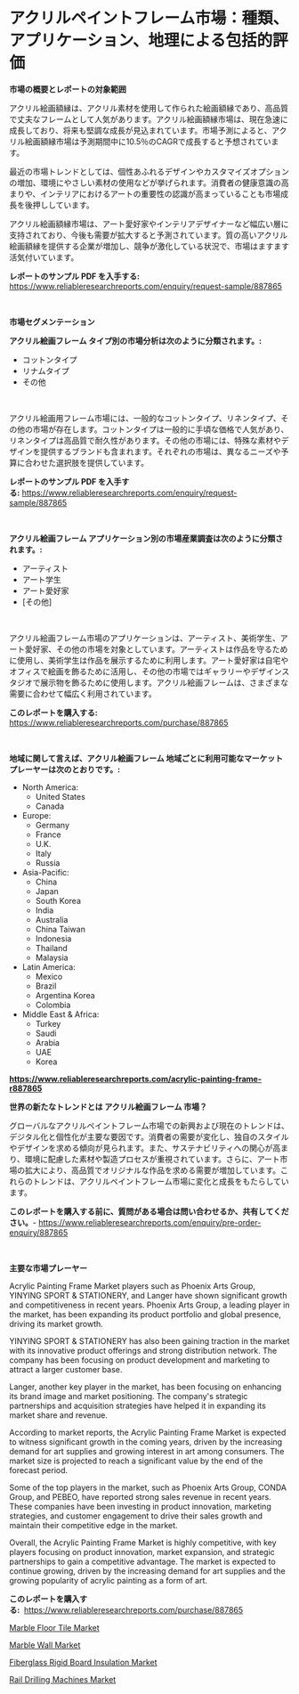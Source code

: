 <p><h1>アクリルペイントフレーム市場：種類、アプリケーション、地理による包括的評価</h1></p><p><strong>市場の概要とレポートの対象範囲</strong></p>
<p><p>アクリル絵画額縁は、アクリル素材を使用して作られた絵画額縁であり、高品質で丈夫なフレームとして人気があります。アクリル絵画額縁市場は、現在急速に成長しており、将来も堅調な成長が見込まれています。市場予測によると、アクリル絵画額縁市場は予測期間中に10.5％のCAGRで成長すると予想されています。</p><p>最近の市場トレンドとしては、個性あふれるデザインやカスタマイズオプションの増加、環境にやさしい素材の使用などが挙げられます。消費者の健康意識の高まりや、インテリアにおけるアートの重要性の認識が高まっていることも市場成長を後押ししています。</p><p>アクリル絵画額縁市場は、アート愛好家やインテリアデザイナーなど幅広い層に支持されており、今後も需要が拡大すると予測されています。質の高いアクリル絵画額縁を提供する企業が増加し、競争が激化している状況で、市場はますます活気付いています。</p></p>
<p><strong>レポートのサンプル PDF を入手する:</strong> <a href="https://www.reliableresearchreports.com/enquiry/request-sample/887865">https://www.reliableresearchreports.com/enquiry/request-sample/887865</a></p>
<p>&nbsp;</p>
<p><strong>市場セグメンテーション</strong></p>
<p><strong>アクリル絵画フレーム タイプ別の市場分析は次のように分類されます。:</strong></p>
<p><ul><li>コットンタイプ</li><li>リナムタイプ</li><li>その他</li></ul></p>
<p>&nbsp;</p>
<p><p>アクリル絵画用フレーム市場には、一般的なコットンタイプ、リネンタイプ、その他の市場が存在します。コットンタイプは一般的に手頃な価格で人気があり、リネンタイプは高品質で耐久性があります。その他の市場には、特殊な素材やデザインを提供するブランドも含まれます。それぞれの市場は、異なるニーズや予算に合わせた選択肢を提供しています。</p></p>
<p><strong>レポートのサンプル PDF を入手する:</strong>&nbsp;<a href="https://www.reliableresearchreports.com/enquiry/request-sample/887865">https://www.reliableresearchreports.com/enquiry/request-sample/887865</a></p>
<p>&nbsp;</p>
<p><strong> アクリル絵画フレーム アプリケーション別の市場産業調査は次のように分類されます。:</strong></p>
<p><ul><li>アーティスト</li><li>アート学生</li><li>アート愛好家</li><li>[その他]</li></ul></p>
<p>&nbsp;</p>
<p><p>アクリル絵画フレーム市場のアプリケーションは、アーティスト、美術学生、アート愛好家、その他の市場を対象としています。アーティストは作品を守るために使用し、美術学生は作品を展示するために利用します。アート愛好家は自宅やオフィスで絵画を飾るために活用し、その他の市場ではギャラリーやデザインスタジオで展示物を飾るために使用します。アクリル絵画フレームは、さまざまな需要に合わせて幅広く利用されています。</p></p>
<p><strong>このレポートを購入する:</strong>&nbsp; <a href="https://www.reliableresearchreports.com/purchase/887865">https://www.reliableresearchreports.com/purchase/887865</a></p>
<p>&nbsp;</p>
<p><strong>地域に関して言えば、アクリル絵画フレーム 地域ごとに利用可能なマーケットプレーヤーは次のとおりです。:</strong></p>
<p><ul>
    <li>
        North America:
        <ul>
            <li>United States</li>
            <li>Canada</li>
        </ul>
    </li>
    <li>
        Europe:
        <ul>
            <li>Germany</li>
            <li>France</li>
            <li>U.K.</li>
            <li>Italy</li>
            <li>Russia</li>
        </ul>
    </li>
    <li>
        Asia-Pacific:
        <ul>
            <li>China</li>
            <li>Japan</li>
            <li>South Korea</li>
            <li>India</li>
            <li>Australia</li>
            <li>China Taiwan</li>
            <li>Indonesia</li>
            <li>Thailand</li>
            <li>Malaysia</li>
        </ul>
    </li>
    <li>
        Latin America:
        <ul>
            <li>Mexico</li>
            <li>Brazil</li>
            <li>Argentina Korea</li>
            <li>Colombia</li>
        </ul>
    </li>
    <li>
        Middle East & Africa:
        <ul>
            <li>Turkey</li>
            <li>Saudi</li>
            <li>Arabia</li>
            <li>UAE</li>
            <li>Korea</li>
        </ul>
    </li>
    </ul></p>
<p><strong><a href="https://www.reliableresearchreports.com/acrylic-painting-frame-r887865">https://www.reliableresearchreports.com/acrylic-painting-frame-r887865</a></strong>&nbsp;</p>
<p><strong>世界の新たなトレンドとは アクリル絵画フレーム 市場？</strong></p>
<p><p>グローバルなアクリルペイントフレーム市場での新興および現在のトレンドは、デジタル化と個性化が主要な要因です。消費者の需要が変化し、独自のスタイルやデザインを求める傾向が見られます。また、サステナビリティへの関心が高まり、環境に配慮した素材や製造プロセスが重視されています。さらに、アート市場の拡大により、高品質でオリジナルな作品を求める需要が増加しています。これらのトレンドは、アクリルペイントフレーム市場に変化と成長をもたらしています。</p></p>
<p><strong>このレポートを購入する前に、質問がある場合は問い合わせるか、共有してください。</strong>- <a href="https://www.reliableresearchreports.com/enquiry/pre-order-enquiry/887865">https://www.reliableresearchreports.com/enquiry/pre-order-enquiry/887865</a></p>
<p>&nbsp;</p>
<p><strong>主要な市場プレーヤー</strong></p>
<p><p>Acrylic Painting Frame Market players such as Phoenix Arts Group, YINYING SPORT & STATIONERY, and Langer have shown significant growth and competitiveness in recent years. Phoenix Arts Group, a leading player in the market, has been expanding its product portfolio and global presence, driving its market growth.</p><p>YINYING SPORT & STATIONERY has also been gaining traction in the market with its innovative product offerings and strong distribution network. The company has been focusing on product development and marketing to attract a larger customer base.</p><p>Langer, another key player in the market, has been focusing on enhancing its brand image and market positioning. The company's strategic partnerships and acquisition strategies have helped it in expanding its market share and revenue.</p><p>According to market reports, the Acrylic Painting Frame Market is expected to witness significant growth in the coming years, driven by the increasing demand for art supplies and growing interest in art among consumers. The market size is projected to reach a significant value by the end of the forecast period.</p><p>Some of the top players in the market, such as Phoenix Arts Group, CONDA Group, and PEBEO, have reported strong sales revenue in recent years. These companies have been investing in product innovation, marketing strategies, and customer engagement to drive their sales growth and maintain their competitive edge in the market.</p><p>Overall, the Acrylic Painting Frame Market is highly competitive, with key players focusing on product innovation, market expansion, and strategic partnerships to gain a competitive advantage. The market is expected to continue growing, driven by the increasing demand for art supplies and the growing popularity of acrylic painting as a form of art.</p></p>
<p><strong>このレポートを購入する:</strong>&nbsp;&nbsp;<a href="https://www.reliableresearchreports.com/purchase/887865">https://www.reliableresearchreports.com/purchase/887865</a></p>
<p><p><a href="https://artistic-helicopter-ca9.notion.site/Marble-Floor-Tile-Market-Size-2024-2031-Global-Industrial-Analysis-Key-Geographical-Regions-Mark-a4e21cd43f674f85b33e5af4c9a960f0">Marble Floor Tile Market</a></p><p><a href="https://valiant-lunge-8fe.notion.site/Marble-Wall-Market-Size-Furnishes-Valuable-Information-Encompassing-Market-Share-Market-Trends-and-6e1356d6d8b24938a3b23952a200ec30">Marble Wall Market</a></p><p><a href="https://picayune-night-cbd.notion.site/Fiberglass-Rigid-Board-Insulation-Market-Centers-on-Aspects-such-as-Market-Growth-Market-Share-Mar-eae4fc313e6f4552b9641b8604687df9">Fiberglass Rigid Board Insulation Market</a></p><p><a href="https://view.publitas.com/reportprime-1/rail-drilling-machines-market-centers-on-aspects-such-as-market-growth-market-share-market-opportunity-and-projected-forecasts-spanning-from-2024-to-2031/">Rail Drilling Machines Market</a></p></p>